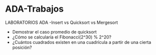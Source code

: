 # ADA-Trabajos
LABORATORIOS ADA
 -Insert vs Quicksort vs Mergesort
- Demostrar el caso promedio de quicksort
- ¿Cómo se calcularía el Fibonacci(2^30) % 2^20?
- ¿Cuántos cuadrados existen en una cuadrícula a partir de una cierta posición? 
